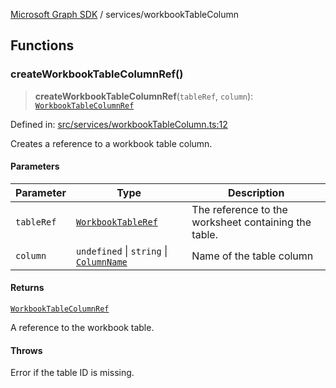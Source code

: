[Microsoft Graph SDK](../README.md) / services/workbookTableColumn

## Functions

### createWorkbookTableColumnRef()

> **createWorkbookTableColumnRef**(`tableRef`, `column`): [`WorkbookTableColumnRef`](../WorkbookTableColumnRef.md#workbooktablecolumnref)

Defined in: [src/services/workbookTableColumn.ts:12](https://github.com/Future-Secure-AI/microsoft-graph/blob/main/src/services/workbookTableColumn.ts#L12)

Creates a reference to a workbook table column.

#### Parameters

| Parameter | Type | Description |
| ------ | ------ | ------ |
| `tableRef` | [`WorkbookTableRef`](../WorkbookTableRef.md#workbooktableref) | The reference to the worksheet containing the table. |
| `column` | `undefined` \| `string` \| [`ColumnName`](../ColumnName.md#columnname) | Name of the table column |

#### Returns

[`WorkbookTableColumnRef`](../WorkbookTableColumnRef.md#workbooktablecolumnref)

A reference to the workbook table.

#### Throws

Error if the table ID is missing.
